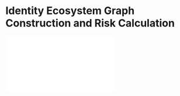 # Identity Ecosystem Graph Construction and Risk Calculation
![An example of an Identity Ecosystem Graph](ecosystem-graph.pdf "Identity Ecosystem Graph")
